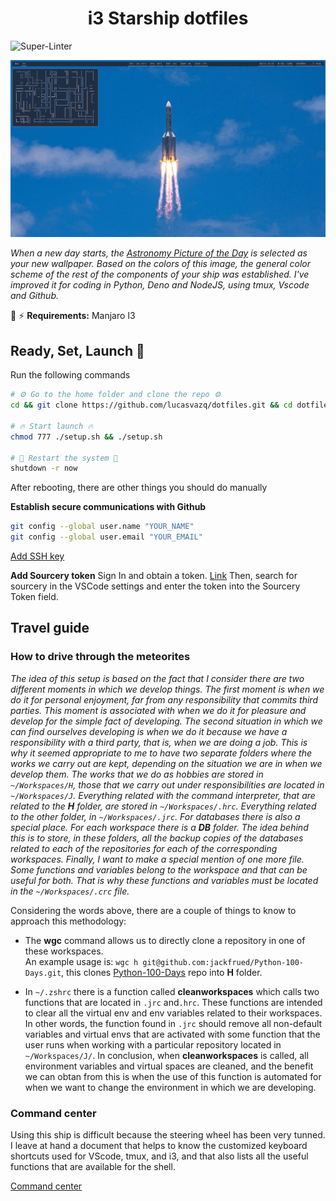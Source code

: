 <span align="center">

  # i3 Starship dotfiles

</span>

![Super-Linter](https://github.com/lucasvazq/dotfiles/workflows/Super-Linter/badge.svg?branch=master)

<p align="center">

  ![Screenshot](./screenshots.gif)
</p>

_When a new day starts, the [Astronomy Picture of the Day][astropix] is selected as your new wallpaper._
_Based on the colors of this image, the general color scheme of the rest of the components of your ship was established._
_I've improved it for coding in Python, Deno and NodeJS, using tmux, Vscode and Github._

[astropix]: https://apod.nasa.gov/apod/astropix.html

🧲 ⚡ **Requirements:** Manjaro I3

## Ready, Set, Launch 🚀

Run the following commands

```sh
# ⚙ Go to the home folder and clone the repo ⚙
cd && git clone https://github.com/lucasvazq/dotfiles.git && cd dotfiles

# 🔥 Start launch 🔥
chmod 777 ./setup.sh && ./setup.sh

# 🚨 Restart the system 🚨
shutdown -r now
```

After rebooting, there are other things you should do manually

**Establish secure communications with Github**

```sh
git config --global user.name "YOUR_NAME"
git config --global user.email "YOUR_EMAIL"
```

[Add SSH key][github_ssh_key_help]

[github_ssh_key_help]: https://help.github.com/es/github/authenticating-to-github/adding-a-new-ssh-key-to-your-github-account

**Add Sourcery token**
Sign In and obtain a token. [Link][token_link]
Then, search for sourcery in the VSCode settings and enter the token into the Sourcery Token field.

[token_link]: https://sourcery.ai/download/?editor=vscode

## Travel guide

### How to drive through the meteorites

_The idea of ​​this setup is based on the fact that I consider there are two different moments in which we develop things. The first moment is when we do it for personal enjoyment, far from any responsibility that commits third parties. This moment is associated with when we do it for pleasure and develop for the simple fact of developing._
_The second situation in which we can find ourselves developing is when we do it because we have a responsibility with a third party, that is, when we are doing a job._
_This is why it seemed appropriate to me to have two separate folders where the works we carry out are kept, depending on the situation we are in when we develop them._
_The works that we do as hobbies are stored in `~/Workspaces/H`, those that we carry out under responsibilities are located in `~/Workspaces/J`._
_Everything related with the command interpreter, that are related to the **H** folder, are stored in `~/Workspaces/.hrc`. Everything related to the other folder, in `~/Workspaces/.jrc`._
_For databases there is also a special place. For each workspace there is a **DB** folder._
_The idea behind this is to store, in these folders, all the backup copies of the databases related to each of the repositories for each of the corresponding workspaces._
_Finally, I want to make a special mention of one more file._
_Some functions and variables belong to the workspace and that can be useful for both. That is why these functions and variables must be located in the `~/Workspaces/.crc` file._

Considering the words above, there are a couple of things to know to approach this methodology:

- The **wgc** command allows us to directly clone a repository in one of these workspaces.
<br>An example usage is: `wgc h git@github.com:jackfrued/Python-100-Days.git`, this clones [Python-100-Days][python_100_days] repo into **H** folder.

[python_100_days]: https://github.com/jackfrued/Python-100-Days

- In `~/.zshrc` there is a function called **cleanworkspaces** which calls two functions that are located in `.jrc` and`.hrc`. These functions are intended to clear all the virtual env and env variables related to their workspaces. In other words, the function found in `.jrc` should remove all non-default variables and virtual envs that are activated with some function that the user runs when working with a particular repository located in `~/Workspaces/J/`. In conclusion, when **cleanworkspaces** is called, all environment variables and virtual spaces are cleaned, and the benefit we can obtan from this is when the use of this function is automated for when we want to change the environment in which we are developing.

### Command center

Using this ship is difficult because the steering wheel has been very tunned.
I leave at hand a document that helps to know the customized keyboard shortcuts used for VScode, tmux, and i3, and that also lists all the useful functions that are available for the shell.

[Command center](./docs/command_center.md)
